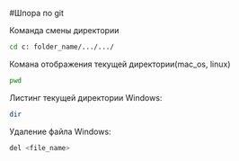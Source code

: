 
#Шпора по git

Команда смены директории
```sh
cd c: folder_name/.../.../
```

Комана отображения текущей директории(mac_os, linux)
``` sh
pwd
```

Листинг текущей директории
Windows:
``` sh
dir
```

Удаление файла
Windows:
``` sh
del <file_name>
```